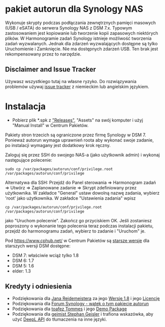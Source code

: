 # pakiet autorun dla Synology NAS
Wykonuje skrypty podczas podłączania zewnętrznych pamięci masowych (USB / eSATA) do serwera Synology NAS z DSM 7.x. Typowym zastosowaniem jest kopiowanie lub tworzenie kopii zapasowych niektórych plików.
W Harmonogramie zadań Synology istnieje możliwość tworzenia zadań wyzwalanych. Jednak dla zdarzeń wyzwalających dostępne są tylko Uruchomienie i Zamknięcie. Nie ma dostępnych zdarzeń USB. Ten brak jest rekompensowany przez to narzędzie.

## Disclaimer and Issue Tracker
Używasz wszystkiego tutaj na własne ryzyko.
Do rozwiązywania problemów używaj [issue tracker](https://github.com/schmidhorst/synology-autorun/issues) z niemieckim lub angielskim językiem.

# Instalacja
* Pobierz plik *.spk z ["Releases"](https://github.com/schmidhorst/synology-autorun/releases), "Assets" na swój komputer i użyj "Manual Install" w Centrum Pakietów.

Pakiety stron trzecich są ograniczone przez firmę Synology w DSM 7. Ponieważ autorun wymaga uprawnień roota
aby wykonać swoje zadanie, po instalacji wymagany jest dodatkowy krok ręczny.

Zaloguj się przez SSH do swojego NAS-a (jako użytkownik admin) i wykonaj następujące polecenie:
```Shell
sudo cp /var/packages/autorun/conf/privilege.root /var/packages/autorun/conf/privilege
```
Alternatywa dla SSH:
Przejdź do Panel sterowania => Harmonogram zadań => Utwórz => Zaplanowane zadanie => Skrypt zdefiniowany przez użytkownika. W zakładce "General" ustaw dowolną nazwę zadania, wybierz 'root' jako użytkownika. W zakładce "Ustawienia zadania" wpisz
```shell
cp /var/packages/autorun/conf/privilege.root /var/packages/autorun/conf/privilege
```
jako "Uruchom polecenie". Zakończ go przyciskiem OK. Jeśli zostaniesz poproszony o wykonanie tego polecenia teraz podczas instalacji pakietu, przejdź do harmonogramu zadań, wybierz to zadanie i "Uruchom" je.

Pod https://www.cphub.net/ w Centrum Pakietów są [starsze wersje](https://github.com/reidemei/synology-autorun) dla starszych wersji DSM dostępne:
* DSM 7: właściwie wciąż tylko 1.8
* DSM 6: 1.7
* DSM 5: 1.6
* elder: 1.3

## Kredyty i odniesienia
- Podziękowania dla [Jana Reidemeistera](https://github.com/reidemei) za jego [Wersję 1.8](https://github.com/reidemei/synology-autorun) i jego [Licencję](https://github.com/reidemei/synology-autorun/blob/main/LICENSE)
- Podziękowania dla [Forum Synology - wątek o tym pakiecie autorun](https://www.synology-forum.de/threads/autorun-fuer-ext-datentraeger.18360/)
- Podziękowania dla [toafez Tommes](https://github.com/toafez) i jego [Demo Package](https://github.com/toafez/DSM7DemoSPK)
- Podziękowania dla [geimist Stephan Geisler](https://github.com/geimist) i trafiona wskazówka, aby użyć [DeepL API](https://www.deepl.com/docs-api) do tłumaczenia na inne języki.


